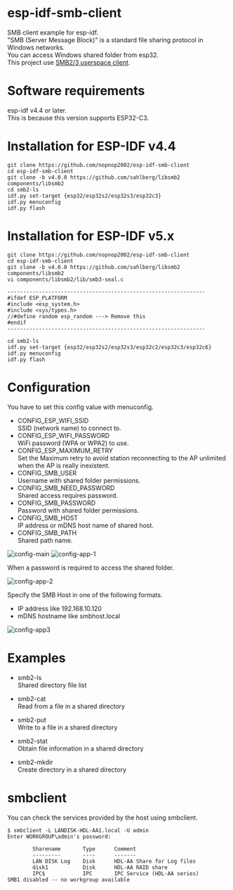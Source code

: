 # esp-idf-smb-client
SMB client example for esp-idf.   
"SMB (Server Message Block)" is a standard file sharing protocol in Windows networks.   
You can access Windows shared folder from esp32.   
This project use [SMB2/3 userspace client](https://github.com/sahlberg/libsmb2).

# Software requirements
esp-idf v4.4 or later.   
This is because this version supports ESP32-C3.   

# Installation for ESP-IDF v4.4
```
git clone https://github.com/nopnop2002/esp-idf-smb-client
cd esp-idf-smb-client
git clone -b v4.0.0 https://github.com/sahlberg/libsmb2 components/libsmb2
cd smb2-ls
idf.py set-target {esp32/esp32s2/esp32s3/esp32c3}
idf.py menuconfig
idf.py flash
```

# Installation for ESP-IDF v5.x
```
git clone https://github.com/nopnop2002/esp-idf-smb-client
cd esp-idf-smb-client
git clone -b v4.0.0 https://github.com/sahlberg/libsmb2 components/libsmb2
vi components/libsmb2/lib/smb3-seal.c

---------------------------------------------------------------
#ifdef ESP_PLATFORM
#include <esp_system.h>
#include <sys/types.h>
//#define random esp_random ---> Remove this
#endif
---------------------------------------------------------------

cd smb2-ls
idf.py set-target {esp32/esp32s2/esp32s3/esp32c2/esp32c3/esp32c6}
idf.py menuconfig
idf.py flash
```

# Configuration   
You have to set this config value with menuconfig.   
- CONFIG_ESP_WIFI_SSID   
SSID (network name) to connect to.
- CONFIG_ESP_WIFI_PASSWORD   
WiFi password (WPA or WPA2) to use.
- CONFIG_ESP_MAXIMUM_RETRY   
Set the Maximum retry to avoid station reconnecting to the AP unlimited when the AP is really inexistent.
- CONFIG_SMB_USER   
Username with shared folder permissions.
- CONFIG_SMB_NEED_PASSWORD   
Shared access requires password.
- CONFIG_SMB_PASSWORD   
Password with shared folder permissions.
- CONFIG_SMB_HOST   
IP address or mDNS host name of shared host.   
- CONFIG_SMB_PATH   
Shared path name.

![config-main](https://user-images.githubusercontent.com/6020549/119461488-b5e0cb00-bd7a-11eb-8e7a-12e9a2859787.jpg)
![config-app-1](https://user-images.githubusercontent.com/6020549/169681869-234719cf-d043-467f-a339-abf0c2ac7eb6.jpg)

When a password is required to access the shared folder.   

![config-app-2](https://user-images.githubusercontent.com/6020549/169681877-ce4da211-bc92-4546-995c-cc16bb65ba51.jpg)

Specify the SMB Host in one of the following formats.   
- IP address like 192.168.10.120   
- mDNS hostname like smbhost.local   

![config-app3](https://user-images.githubusercontent.com/6020549/220567598-abde2ecd-32fb-4d39-a53f-9a9b23f22078.jpg)

# Examples
- smb2-ls   
 Shared directory file list

- smb2-cat   
 Read from a file in a shared directory

- smb2-put   
 Write to a file in a shared directory

- smb2-stat   
 Obtain file information in a shared directory

- smb2-mkdir   
 Create directory in a shared directory


# smbclient
You can check the services provided by the host using smbclient.   
```
$ smbclient -L LANDISK-HDL-AA1.local -U admin
Enter WORKGROUP\admin's password:

        Sharename       Type      Comment
        ---------       ----      -------
        LAN DISK Log    Disk      HDL-AA Share for Log files
        disk1           Disk      HDL-AA RAID share
        IPC$            IPC       IPC Service (HDL-AA series)
SMB1 disabled -- no workgroup available
```
